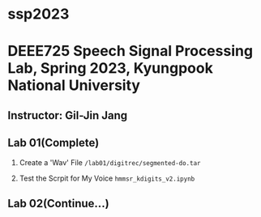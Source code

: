 # ssp2023
# DEEE725 Speech Signal Processing Lab, Spring 2023, Kyungpook National University
## Instructor: Gil-Jin Jang

## Lab 01(Complete)
1. Create a 'Wav' File
  `/lab01/digitrec/segmented-do.tar`
  
2. Test the Scrpit for My Voice `hmmsr_kdigits_v2.ipynb`

## Lab 02(Continue...)

